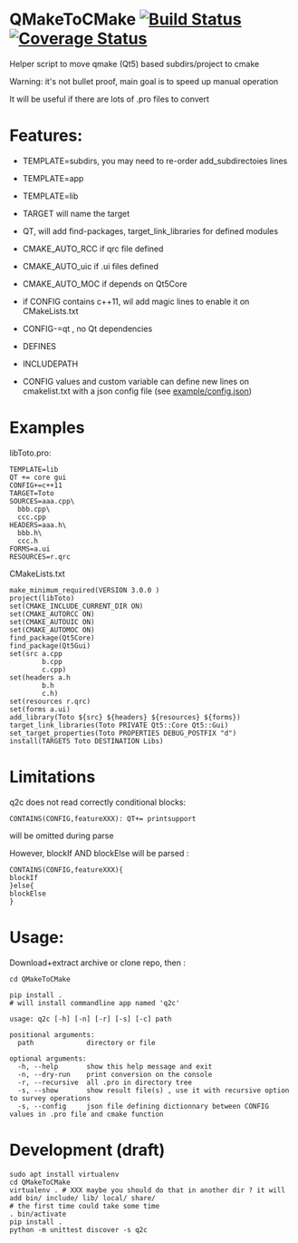 # QMakeToCMake [![Build Status](https://travis-ci.org/davidtazy/QMake2CMake.svg?branch=master)](https://travis-ci.org/davidtazy/QMake2CMake) [![Coverage Status](https://coveralls.io/repos/github/davidtazy/QMake2CMake/badge.svg?branch=master&service=github)](https://coveralls.io/github/davidtazy/QMake2CMake?branch=master&service=github)
Helper script to move qmake (Qt5) based subdirs/project to cmake

Warning: it's not bullet proof,
main goal is to speed up manual operation

It will be useful if there are lots of .pro files to convert

# Features:
- TEMPLATE=subdirs,  you may need to re-order add_subdirectoies lines
- TEMPLATE=app 
- TEMPLATE=lib
- TARGET will name the target 
- QT, will add find-packages, target_link_libraries for defined modules
- CMAKE_AUTO_RCC if qrc file defined
- CMAKE_AUTO_uic if .ui files defined
- CMAKE_AUTO_MOC if depends on Qt5Core

- if CONFIG contains c++11, wil add magic lines to enable it on CMakeLists.txt
- CONFIG-=qt , no Qt dependencies
- DEFINES
- INCLUDEPATH
- CONFIG values and custom variable can define new lines on cmakelist.txt with a json config file (see [example/config.json](example/config.json))

# Examples

libToto.pro:
```
TEMPLATE=lib
QT += core gui
CONFIG+=c++11
TARGET=Toto
SOURCES=aaa.cpp\
  bbb.cpp\
  ccc.cpp
HEADERS=aaa.h\
  bbb.h\
  ccc.h
FORMS=a.ui
RESOURCES=r.qrc
```
CMakeLists.txt
```
make_minimum_required(VERSION 3.0.0 )
project(libToto)
set(CMAKE_INCLUDE_CURRENT_DIR ON)
set(CMAKE_AUTORCC ON)
set(CMAKE_AUTOUIC ON)
set(CMAKE_AUTOMOC ON)
find_package(Qt5Core)
find_package(Qt5Gui)
set(src a.cpp
        b.cpp
        c.cpp)
set(headers a.h
        b.h
        c.h)
set(resources r.qrc)
set(forms a.ui)
add_library(Toto ${src} ${headers} ${resources} ${forms})
target_link_libraries(Toto PRIVATE Qt5::Core Qt5::Gui)
set_target_properties(Toto PROPERTIES DEBUG_POSTFIX "d")
install(TARGETS Toto DESTINATION Libs)
```
# Limitations

q2c does not read correctly conditional blocks:
```
CONTAINS(CONFIG,featureXXX): QT+= printsupport
```
will be omitted during parse

However, blockIf AND blockElse will be parsed :
```
CONTAINS(CONFIG,featureXXX){
blockIf
}else{
blockElse
}
```

# Usage:

Download+extract archive or clone repo, then :
```
cd QMakeToCMake

pip install .
# will install commandline app named 'q2c'

usage: q2c [-h] [-n] [-r] [-s] [-c] path

positional arguments:
  path             directory or file

optional arguments:
  -h, --help       show this help message and exit
  -n, --dry-run    print conversion on the console
  -r, --recursive  all .pro in directory tree
  -s, --show       show result file(s) , use it with recursive option to survey operations
  -s, --config     json file defining dictionnary between CONFIG values in .pro file and cmake function
```

# Development (draft)

```
sudo apt install virtualenv
cd QMakeToCMake
virtualenv . # XXX maybe you should do that in another dir ? it will add bin/ include/ lib/ local/ share/
# the first time could take some time
. bin/activate
pip install .
python -m unittest discover -s q2c
```
